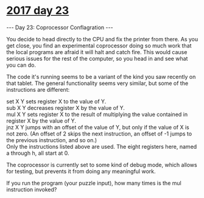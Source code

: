 # [2017 day 23](https://adventofcode.com/2017/day/23)

--- Day 23: Coprocessor Conflagration ---

You decide to head directly to the CPU and fix the printer from there. As you get close, you find an experimental coprocessor doing so much work that the local programs are afraid it will halt and catch fire. This would cause serious issues for the rest of the computer, so you head in and see what you can do.



The code it's running seems to be a variant of the kind you saw recently on that tablet. The general functionality seems very similar, but some of the instructions are different:



set X Y sets register X to the value of Y.\
sub X Y decreases register X by the value of Y.\
mul X Y sets register X to the result of multiplying the value contained in register X by the value of Y.\
jnz X Y jumps with an offset of the value of Y, but only if the value of X is not zero. (An offset of 2 skips the next instruction, an offset of -1 jumps to the previous instruction, and so on.)\
Only the instructions listed above are used. The eight registers here, named a through h, all start at 0.



The coprocessor is currently set to some kind of debug mode, which allows for testing, but prevents it from doing any meaningful work.



If you run the program (your puzzle input), how many times is the mul instruction invoked?



